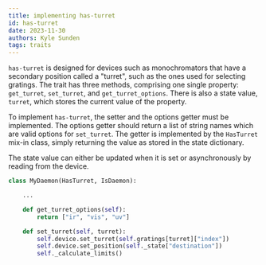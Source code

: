 ```yaml
---
title: implementing has-turret
id: has-turret
date: 2023-11-30
authors: Kyle Sunden
tags: traits
---
```



`has-turret` is designed for devices such as monochromators that have a
secondary position called a "turret", such as the ones used for
selecting gratings. The trait has three methods, comprising one single
property: `get_turret`, `set_turret`, and `get_turret_options`. There is
also a state value, `turret`, which stores the current value of the
property.

To implement `has-turret`, the setter and the options getter must be
implemented. The options getter should return a list of string names
which are valid options for `set_turret`. The getter is implemented by
the `HasTurret` mix-in class, simply returning the value as stored in
the state dictionary.

The state value can either be updated when it is set or asynchronously
by reading from the device.

```python
class MyDaemon(HasTurret, IsDaemon):

    ...

    def get_turret_options(self):
        return ["ir", "vis", "uv"]

    def set_turret(self, turret):
        self.device.set_turret(self.gratings[turret]["index"])
        self.device.set_position(self._state["destination"])
        self._calculate_limits()
```
